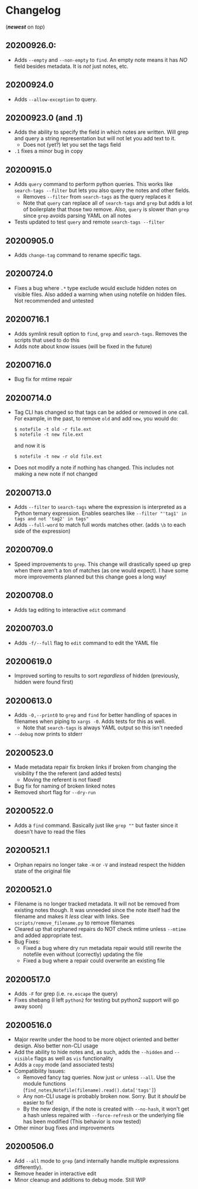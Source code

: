 # Changelog

(**_newest_** on *top*)

## 20200926.0:

* Adds `--empty` and `--non-empty` to `find`. An empty note means it has *NO* field besides metadata. It is *not* just notes, etc.

## 20200924.0

* Adds `--allow-exception` to query.

## 20200923.0 (and .1)

* Adds the ability to specify the field in which notes are written. Will grep and query a string representation but will not let you add text to it.
    * Does not (yet?) let you set the tags field
* `.1` fixes a minor bug in copy

## 20200915.0

* Adds `query` command to perform python queries. This works like `search-tags --filter` but lets you also query the notes and other fields.
    * Removes `--filter` from `search-tags` as the query replaces it
    * Note that `query` can replace all of `search-tags` and `grep` but adds a lot of boilerplate that those two remove. Also, `query` is slower than `grep` since `grep` avoids parsing YAML on all notes
* Tests updated to test `query` and remote `search-tags --filter`

## 20200905.0

* Adds `change-tag` command to rename specific tags.

## 20200724.0

* Fixes a bug where `.*` type exclude would exclude hidden notes on visible files. Also added a warning when using notefile on hidden files. Not recommended and untested

## 20200716.1

* Adds symlink result option to `find`, `grep` and `search-tags`. Removes the scripts that used to do this
* Adds note about know issues (will be fixed in the future)

## 20200716.0

* Bug fix for mtime repair

## 20200714.0

* Tag CLI has changed so that tags can be added or removed in one call. For example, in the past, to remove `old` and add `new`, you would do:
    ```
    $ notefile -t old -r file.ext
    $ notefile -t new file.ext
    ```
    and now it is
    ```
    $ notefile -t new -r old file.ext
    ```
    
* Does not modify a note if nothing has changed. This includes not making a new note if not changed

## 20200713.0

* Adds `--filter` to `search-tags` where the expression is interpreted as a Python ternary expression. Enables searches like `--filter "'tag1' in tags and not 'tag2' in tags"`
* Adds `--full-word` to match full words matches other. (adds `\b` to each side of the expression)

## 20200709.0

* Speed improvements to `grep`.  This change will drastically speed up grep when there aren't a ton of matches (as one would expect). I have some more improvements planned but this change goes a long way!

## 20200708.0

* Adds tag editing to interactive `edit` command

## 20200703.0

* Adds `-f/--full` flag to `edit` command to edit the YAML file

## 20200619.0

* Improved sorting to results to sort *regardless* of hidden (previously, hidden were found first)

## 20200613.0

* Adds `-0,--print0` to `grep` and `find` for better handling of spaces in filenames when piping to `xargs -0`. Adds tests for this as well.
    * Note that `search-tags` is always YAML output so this isn't needed
* `--debug` now prints to stderr

## 20200523.0

* Made metadata repair fix broken links if broken from changing the visibility f the  the referent (and added tests)
    * Moving the referent is not fixed!
* Bug fix for naming of broken linked notes
* Removed short flag for `--dry-run`

## 20200522.0
    
* Adds a `find` command. Basically just like `grep ""` but faster since it doesn't have to read the files
    
## 20200521.1

* Orphan repairs no longer take `-H` or `-V` and instead respect the hidden state of the original file

## 20200521.0

* Filename is no longer tracked metadata. It will not be removed from existing notes though. It was unneeded since the note itself had the filename and makes it *less* clear with links. See `scripts/remove_filename.py` to remove filenames
* Cleared up that orphaned repairs do NOT check mtime unless `--mtime` and added appropriate test.
* Bug Fixes:
    * Fixed a bug where dry run metadata repair would still rewrite the notefile even without (correctly) updating the file
    * Fixed a bug where a repair could overwrite an existing file
    
## 20200517.0

* Adds `-F` for grep (i.e. `re.escape` the query)
* Fixes shebang (I left `python2` for testing but python2 support will go away soon)

## 20200516.0

* Major rewrite under the hood to be more object oriented and better design. Also better non-CLI usage
* Add the ability to hide notes and, as such, adds the `--hidden` and `--visible` flags as well as `vis` functionality
* Adds a `copy` mode (and associated tests)
* Compatibility Issues:
    * Removed fancy tag queries. Now just `or` unless `--all`. Use the module functions (`find_notes`,`Notefile(filename).read().data['tags']`)
    * Any non-CLI usage is probably broken now. Sorry. But it *should* be easier to fix!
    * By the new design, if the note is created with `--no-hash`, it won't get a hash unless repaired with `--force-refresh` or the underlying file has been modified (This behavior is now tested)
* Other minor bug fixes and improvements
        
## 20200506.0 

* Add `--all` mode to `grep` (and internally handle multiple expressions differently).
* Remove header in interactive edit
* Minor cleanup and additions to debug mode. Still WIP
